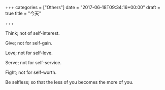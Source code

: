 +++
categories = ["Others"]
date = "2017-06-18T09:34:16+00:00"
draft = true
title = "今天"

+++


Think; not of self-interest.

Give; not for self-gain.

Love; not for self-love.

Serve; not for self-service.

Fight; not for self-worth.

Be selfless; so that the less of you becomes the more of you.